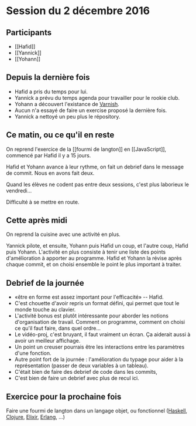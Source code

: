 # Session du 2 décembre 2016

## Participants

- [[Hafid]]
- [[Yannick]]
- [[Yohann]]


## Depuis la dernière fois

- Hafid a pris du temps pour lui.
- Yannick a prévu du temps agenda pour travailler pour le rookie club.
- Yohann a découvert l'existance de
  [Varnish](https://fr.wikipedia.org/wiki/Varnish).
- Aucun n'a essayé de faire un exercise proposé la dernière fois.
- Yannick a nettoyé un peu plus le répository.


## Ce matin, ou ce qu'il en reste

On reprend l'exercice de la [[fourmi de langton]] en [[JavaScript]], commencé
par Hafid il y a 15 jours.

Hafid et Yohann avance à leur rythme, on fait un debrief dans le message de
commit. Nous en avons fait deux.

Quand les élèves ne codent pas entre deux sessions, c'est plus laborieux le
vendredi...

Difficulté à se mettre en route.


## Cette après midi

On reprend la cuisine avec une activité en plus.

Yannick pilote, et ensuite, Yohann puis Hafid un coup, et l'autre coup, Hafid
puis Yohann.  L'activité en plus consiste à tenir une liste des points
d'amélioration à apporter au programme. Hafid et Yohann la révise après chaque
commit, et on choisi ensemble le point le plus important à traiter.


## Debrief de la journée

- «être en forme est assez important pour l'efficacité» -- Hafid.
- C'est chouette d'avoir repris un format défini, qui permet que tout le monde
  touche au clavier.
- L'activité bonus est plutôt intéressante pour aborder les notions
  d'organisation de travail. Comment on programme, comment on choisi ce qu'il
  faut faire, dans quel ordre...
- Le vidéo-proj, c'est bruyant, il faut vraiment un écran. Ça aiderait aussi à
  avoir un meilleur affichage.
- Un point un creuser pourrais être les interactions entre les paramètres d'une
  fonction.
- Autre point fort de la journée : l'amélioration du typage pour aider à la
  représentation (passer de deux variables à un tableau).
- C'était bien de faire des debrief de code dans les commits,
- C'est bien de faire un debrief avec plus de recul ici.


## Exercice pour la prochaine fois

Faire une fourmi de langton dans un langage objet, ou fonctionnel
([Haskell](https://www.haskell.org/), [Clojure](http://clojure.org/),
[Elixir](http://elixir-lang.org/), [Erlang](http://www.erlang.org/), ...)
